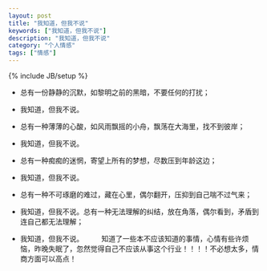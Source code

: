 ```yaml
---
layout: post
title: "我知道，但我不说"
keywords: ["我知道，但我不说"]
description: "我知道，但我不说"
category: "个人情感"
tags: ["情感"]
---
```

{% include JB/setup %}

* 总有一份静静的沉默，如黎明之前的黑暗，不要任何的打扰；
* 我知道，但我不说。
* 总有一种薄薄的心酸，如风雨飘摇的小舟，飘荡在大海里，找不到彼岸；
* 我知道，但我不说。

* 总有一种痴痴的迷惘，寄望上所有的梦想，尽数压到年龄这边；
* 我知道，但我不说。
* 总有一种不可琢磨的难过，藏在心里，偶尔翻开，压抑到自己喘不过气来；
* 我知道，但我不说。总有一种无法理解的纠结，放在角落，偶尔看到，矛盾到连自己都无法理解；
* 我知道，但我不说。
　　
知道了一些本不应该知道的事情，心情有些许烦恼，昨晚失眠了，忽然觉得自己不应该从事这个行业！！！！不必想太多，情商方面可以高点！